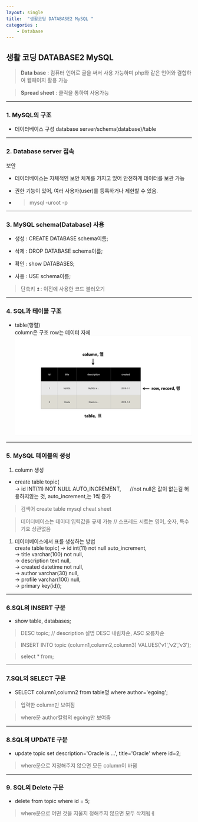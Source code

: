 ```yaml
---
layout: single
title:  "생활코딩 DATABASE2 MySQL "
categories : 
    - Database
---
```


## 생활 코딩 DATABASE2 MySQL
>**Data base** : 컴퓨터 언어로 글을 써서 사용 가능하며 php와 같은 언어와 결합하여 웹페이지 활용 가능

>**Spread sheet** : 클릭을 통하여 사용가능

---

### 1. MySQL의 구조

* 데이터베이스 구성 database server/schema(database)/table

---

### 2. Database server 접속
 보안
* 데이터베이스는 자체적인 보안 체계를 가지고 있어 안전하게 데이터를 보관 가능

+ 권한 기능이 있어, 여러 사용자(user)를 등록하거나 제한할 수 있음.
  
* > mysql -uroot -p

---

### 3. MySQL schema(Database) 사용

* 생성 : CREATE DATABASE schema이름;

* 삭제 : DROP DATABASE schema이름;

* 확인 : show DATABASES;

* 사용 : USE schema이름;

> 단축키 ⏫ : 이전에 사용한 코드 불러오기

---

### 4. SQL과 테이블 구조

* table(행렬)  
  column은 구조
  row는 데이터 자체
![SQL](./../img/SQL.png)

---

### 5. MySQL 테이블의 생성

  1. column 생성 
* create table topic(  
    -> id INT(11) NOT NULL AUTO_INCREMENT, &nbsp;&nbsp;&nbsp;&nbsp; //not null은 값이 없는걸 허용하지않는 것, auto_increment,는 1씩 증가

>검색어 create table mysql cheat sheet  

>데이터베이스는 데이터 입력값을 규제 가능 // 스프레드 시트는 영어, 숫자, 특수기호 상관없음

  1. 데이터베이스에서 표를 생성하는 방법  
      create table topic(
    -> id int(11) not null auto_increment,  
    -> title varchar(100) not null,  
    -> description text null,  
    -> created datetime not null,  
    -> author varchar(30) null,  
    -> profile varchar(100) null,  
    -> primary key(id));  

---

### 6.SQL의 INSERT 구문

 * show table, databases;
  >DESC topic; // description 설명
  > DESC 내림차순, ASC 오름차순  
  
  > INSERT INTO topic (column1,column2,column3) VALUES('v1','v2','v3');  
  
  > select * from;

  ---

  ### 7.SQL의 SELECT 구문

  * SELECT column1,column2 from table명 where author='egoing'; 
  > 입력한 column만 보여짐
  
  > where문 author칼럼의 egoing만 보여줌

---

  ### 8.SQL의 UPDATE 구문

  * update topic set description='Oracle is ...', title='Oracle' where id=2;
  > where문으로 지정해주지 않으면 모든 column이 바뀜
  
---

### 9. SQL의 Delete 구문

 * delete from topic where id = 5;
  > where문으로 어떤 것을 지울지 정해주지 않으면 모두 삭제됨ㅔ